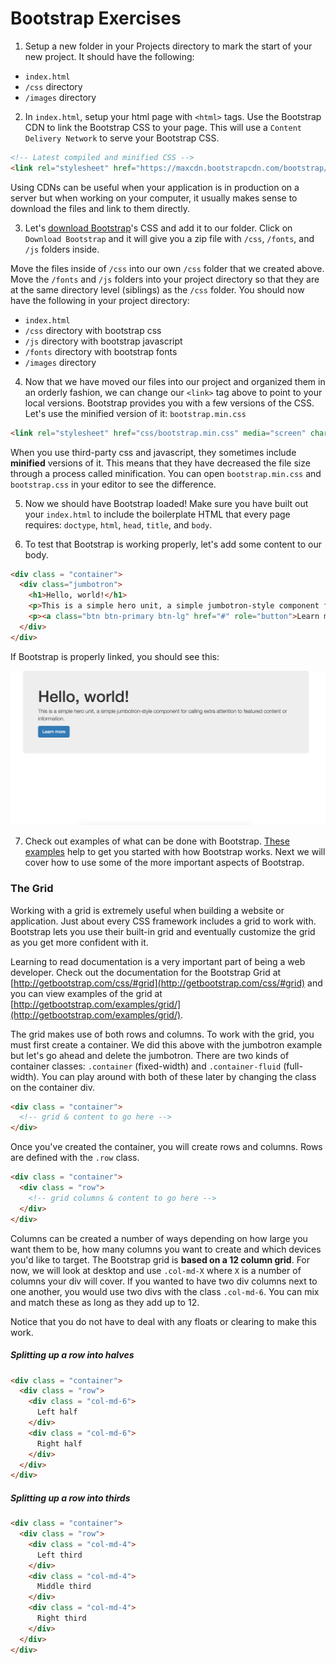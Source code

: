# Bootstrap Exercises

1. Setup a new folder in your Projects directory to mark the start of your new project. It should have the following:

  * `index.html`
  *  `/css` directory
  * `/images` directory
2. In `index.html`, setup your html page with `<html>` tags. Use the Bootstrap CDN to link the Bootstrap CSS to your page. This will use a `Content Delivery Network` to serve your Bootstrap CSS.
```html
<!-- Latest compiled and minified CSS -->
<link rel="stylesheet" href="https://maxcdn.bootstrapcdn.com/bootstrap/3.3.6/css/bootstrap.min.css" integrity="sha384-1q8mTJOASx8j1Au+a5WDVnPi2lkFfwwEAa8hDDdjZlpLegxhjVME1fgjWPGmkzs7" crossorigin="anonymous">
```
Using CDNs can be useful when your application is in production on a server but when working on your computer, it usually makes sense to download the files and link to them directly.

3. Let's [download Bootstrap](http://getbootstrap.com/getting-started/)'s CSS and add it to our folder. Click on `Download Bootstrap` and it will give you a zip file with `/css`, `/fonts`, and `/js` folders inside.

  Move the files inside of `/css` into our own `/css` folder that we created above. Move the `/fonts` and `/js` folders into your project directory so that they are at the same directory level (siblings) as the `/css` folder. You should now have the following in your project directory:

  * `index.html`
  * `/css` directory with bootstrap css
  * `/js` directory with bootstrap javascript
  * `/fonts` directory with bootstrap fonts
  * `/images` directory

4. Now that we have moved our files into our project and organized them in an orderly fashion, we can change our `<link>` tag above to point to your local versions. Bootstrap provides you with a few versions of the CSS. Let's use the minified version of it: `bootstrap.min.css`

  ```html
  <link rel="stylesheet" href="css/bootstrap.min.css" media="screen" charset="utf-8">
  ```
  When you use third-party css and javascript, they sometimes include **minified** versions of it. This means that they have decreased the file size through a process called minification. You can open `bootstrap.min.css` and `bootstrap.css` in your editor to see the difference.

5. Now we should have Bootstrap loaded! Make sure you have built out your `index.html` to include the boilerplate HTML that every page requires: `doctype`, `html`, `head`, `title`, and `body`.

6. To test that Bootstrap is working properly, let's add some content to our body.
```html
<div class = "container">
  <div class="jumbotron">
    <h1>Hello, world!</h1>
    <p>This is a simple hero unit, a simple jumbotron-style component for calling extra attention to featured content or information.</p>
    <p><a class="btn btn-primary btn-lg" href="#" role="button">Learn more</a></p>
  </div>
</div>
```

  If Bootstrap is properly linked, you should see this:

  ![./images/jumbotron.png](./images/jumbotron.png)

7. Check out examples of what can be done with Bootstrap. [These examples](http://getbootstrap.com/getting-started/#examples) help to get you started with how Bootstrap works. Next we will cover how to use some of the more important aspects of Bootstrap.

### The Grid

Working with a grid is extremely useful when building a website or application. Just about every CSS framework includes a grid to work with. Bootstrap lets you use their built-in grid and eventually customize the grid as you get more confident with it.

Learning to read documentation is a very important part of being a web developer. Check out the documentation for the Bootstrap Grid at [http://getbootstrap.com/css/#grid](http://getbootstrap.com/css/#grid)  and you can view examples of the grid at [http://getbootstrap.com/examples/grid/](http://getbootstrap.com/examples/grid/).

The grid makes use of both rows and columns. To work with the grid, you must first create a container. We did this above with the jumbotron example but let's go ahead and delete the jumbotron. There are two kinds of container classes: `.container` (fixed-width) and `.container-fluid` (full-width). You can play around with both of these later by changing the class on the container div.

```html
<div class = "container">
  <!-- grid & content to go here -->
</div>
```

Once you've created the container, you will create rows and columns. Rows are defined with the `.row` class.

```html
<div class = "container">
  <div class = "row">
    <!-- grid columns & content to go here -->
  </div>
</div>
```

Columns can be created a number of ways depending on how large you want them to be, how many columns you want to create and which devices you'd like to target. The Bootstrap grid is **based on a 12 column grid**. For now, we will look at desktop and use `.col-md-X` where `X` is a number of columns your div will cover. If you wanted to have two div columns next to one another, you would use two divs with the class `.col-md-6`. You can mix and match these as long as they add up to 12.

Notice that you do not have to deal with any floats or clearing to make this work.

##### Splitting up a row into halves
```html
<div class = "container">
  <div class = "row">
    <div class = "col-md-6">
      Left half
    </div>
    <div class = "col-md-6">
      Right half
    </div>
  </div>
</div>
```

##### Splitting up a row into thirds

```html
<div class = "container">
  <div class = "row">
    <div class = "col-md-4">
      Left third
    </div>
    <div class = "col-md-4">
      Middle third
    </div>
    <div class = "col-md-4">
      Right third
    </div>
  </div>
</div>
```
